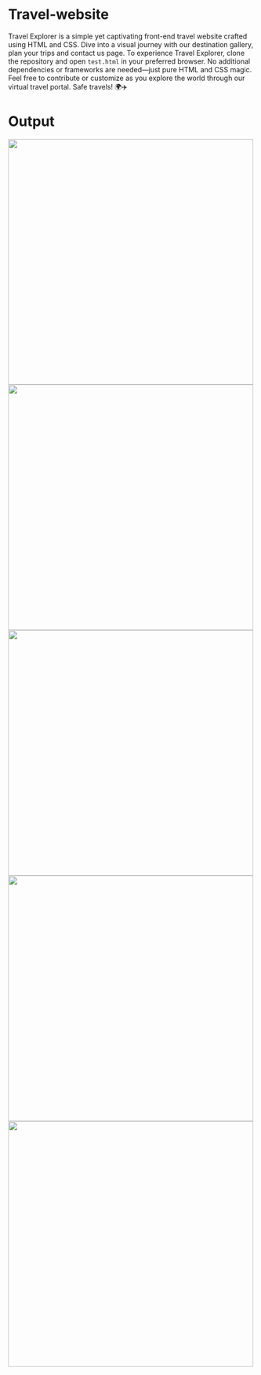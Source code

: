 # Travel-website
Travel Explorer is a simple yet captivating front-end travel website crafted using HTML and CSS. Dive into a visual journey with our destination gallery, plan your trips and contact us page. To experience Travel Explorer, clone the repository and open `test.html` in your preferred browser. No additional dependencies or frameworks are needed—just pure HTML and CSS magic. Feel free to contribute or customize as you explore the world through our virtual travel portal. Safe travels! 🌍✈️

# Output
<img src="https://github.com/Ananya-a/Travel-website/assets/72432803/ac47d03e-179e-4a70-b989-490ba7e2ee55" width=500>
<img src="https://github.com/Ananya-a/Travel-website/assets/72432803/3514dd40-fa2b-46b8-ae58-9891b0e17f46" width=500>
<img src="https://github.com/Ananya-a/Travel-website/assets/72432803/69954391-e439-4544-828f-c52f33a6efd9" width=500>
<img src="https://github.com/Ananya-a/Travel-website/assets/72432803/8904c210-7b23-492c-8587-aaf8b5af231f" width=500>
<img src="https://github.com/Ananya-a/Travel-website/assets/72432803/67ba0f21-5eda-4322-a7b5-b56c9c1e6309" width=500>
